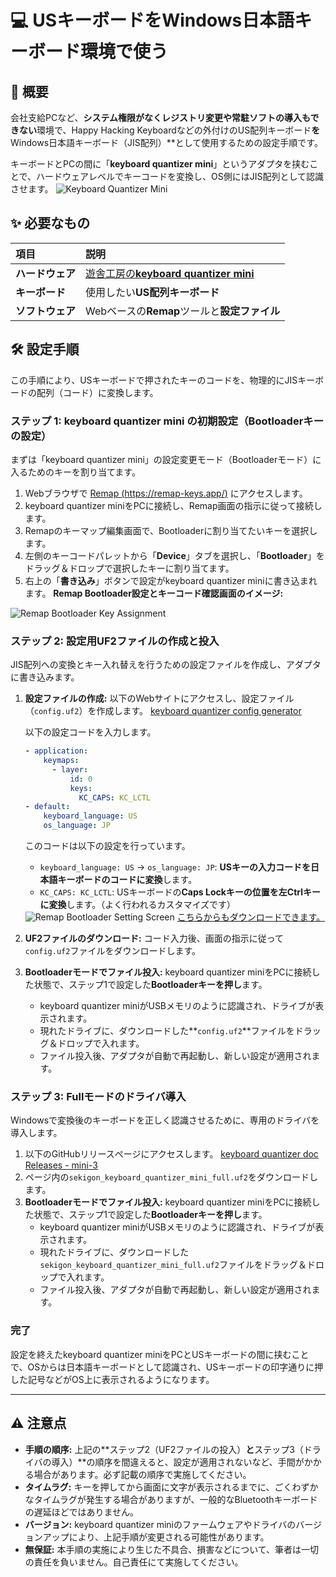 # 💻 USキーボードをWindows日本語キーボード環境で使う

## 📄 概要

会社支給PCなど、<b>システム権限がなくレジストリ変更や常駐ソフトの導入もできない</b>環境で、Happy Hacking Keyboardなどの外付けのUS配列キーボード**を**Windows日本語キーボード（JIS配列）**として使用するための設定手順です。

キーボードとPCの間に「**keyboard quantizer mini**」というアダプタを挟むことで、ハードウェアレベルでキーコードを変換し、OS側にはJIS配列として認識させます。
<img src="https://github.com/user-attachments/assets/8c11a08f-bf0b-4ff5-aa3b-28b2be5aa2ee" alt="Keyboard Quantizer Mini" style="max-width: 100%; height: auto;">

## ✨ 必要なもの

| 項目 | 説明 |
| :--- | :--- |
| **ハードウェア** | <a href = "https://shop.yushakobo.jp/products/7984">遊舎工房の**keyboard quantizer mini**</a> |
| **キーボード** | 使用したい**US配列キーボード** |
| **ソフトウェア** | Webベースの**Remap**ツールと**設定ファイル** |

## 🛠️ 設定手順

この手順により、USキーボードで押されたキーのコードを、物理的にJISキーボードの配列（コード）に変換します。

### ステップ 1: keyboard quantizer mini の初期設定（Bootloaderキーの設定）

まずは「keyboard quantizer mini」の設定変更モード（Bootloaderモード）に入るためのキーを割り当てます。

1.  Webブラウザで [Remap (https://remap-keys.app/)](https://remap-keys.app/) にアクセスします。
2.  keyboard quantizer miniをPCに接続し、Remap画面の指示に従って接続します。
3.  Remapのキーマップ編集画面で、Bootloaderに割り当てたいキーを選択します。
4.  左側のキーコードパレットから「**Device**」タブを選択し、「**Bootloader**」をドラッグ＆ドロップで選択したキーに割り当てます。
5.  右上の「**書き込み**」ボタンで設定がkeyboard quantizer miniに書き込まれます。
**Remap Bootloader設定とキーコード確認画面のイメージ:**
<img src="https://github.com/user-attachments/assets/3cee1c43-f321-44f3-8fb9-eb3fb9eddb59" alt="Remap Bootloader Key Assignment" style="max-width: 100%; height: auto;">

### ステップ 2: 設定用UF2ファイルの作成と投入

JIS配列への変換とキー入れ替えを行うための設定ファイルを作成し、アダプタに書き込みます。

1.  **設定ファイルの作成:**
    以下のWebサイトにアクセスし、設定ファイル（`config.uf2`）を作成します。
    [keyboard quantizer config generator](https://sekigon-gonnoc.github.io/keyboard-quantizer-config-generator/)
    
    以下の設定コードを入力します。
    
    ````yaml
    - application:
        keymaps:
          - layer:
              id: 0
              keys:
                KC_CAPS: KC_LCTL
    - default:
        keyboard_language: US
        os_language: JP
    ````
    このコードは以下の設定を行っています。
    * `keyboard_language: US` → `os_language: JP`: **USキーの入力コードを日本語キーボードのコードに変換**します。
    * `KC_CAPS: KC_LCTL`: USキーボードの**Caps Lockキーの位置を左Ctrlキーに変換**します。（よく行われるカスタマイズです）
    <img src="https://github.com/user-attachments/assets/6e4a8cc2-eb16-4af6-b321-8ce799b0dc8c" alt="Remap Bootloader Setting Screen" style="max-width: 100%; height: auto;">
    <a href = "https://github.com/Layer812/USJP/blob/main/CONFIG.UF2">こちらからもダウンロードできます。</a>
2.  **UF2ファイルのダウンロード:**
    コード入力後、画面の指示に従って`config.uf2`ファイルをダウンロードします。
3.  **Bootloaderモードでファイル投入:**
    keyboard quantizer miniをPCに接続した状態で、ステップ1で設定した**Bootloaderキーを押し**ます。
    * keyboard quantizer miniがUSBメモリのように認識され、ドライブが表示されます。
    * 現れたドライブに、ダウンロードした**`config.uf2`**ファイルをドラッグ＆ドロップで入れます。
    * ファイル投入後、アダプタが自動で再起動し、新しい設定が適用されます。

### ステップ 3: Fullモードのドライバ導入

Windowsで変換後のキーボードを正しく認識させるために、専用のドライバを導入します。

1.  以下のGitHubリリースぺージにアクセスします。
    [keyboard quantizer doc Releases - mini-3](https://github.com/sekigon-gonnoc/keyboard-quantizer-doc/releases/tag/mini-3)
2.  ページ内の`sekigon_keyboard_quantizer_mini_full.uf2`をダウンロードします。
3.  **Bootloaderモードでファイル投入:**
    keyboard quantizer miniをPCに接続した状態で、ステップ1で設定した**Bootloaderキーを押し**ます。
    * keyboard quantizer miniがUSBメモリのように認識され、ドライブが表示されます。
    * 現れたドライブに、ダウンロードした`sekigon_keyboard_quantizer_mini_full.uf2`ファイルをドラッグ＆ドロップで入れます。
    * ファイル投入後、アダプタが自動で再起動し、新しい設定が適用されます。

### 完了

設定を終えたkeyboard quantizer miniをPCとUSキーボードの間に挟むことで、OSからは日本語キーボードとして認識され、USキーボードの印字通りに押した記号などがOS上に表示されるようになります。

---

## ⚠️ 注意点

* **手順の順序:** 上記の**ステップ2（UF2ファイルの投入）**と**ステップ3（ドライバの導入）**の順序を間違えると、設定が適用されないなど、手間がかかる場合があります。必ず記載の順序で実施してください。
* **タイムラグ:** キーを押してから画面に文字が表示されるまでに、ごくわずかなタイムラグが発生する場合がありますが、一般的なBluetoothキーボードの遅延ほどではありません。
* **バージョン:** keyboard quantizer miniのファームウェアやドライバのバージョンアップにより、上記手順が変更される可能性があります。
* **無保証:** 本手順の実施により生じた不具合、損害などについて、筆者は一切の責任を負いません。自己責任にて実施してください。
